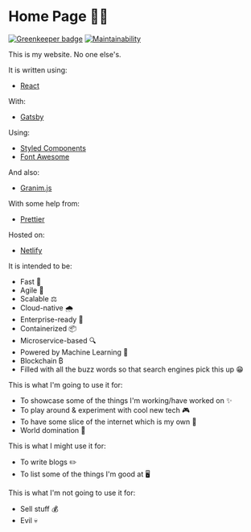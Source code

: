 # Home Page 🏡📄

[![Greenkeeper badge](https://badges.greenkeeper.io/MarcelMichau/home-page.svg)](https://greenkeeper.io/)
[![Maintainability](https://api.codeclimate.com/v1/badges/d6c2fdf5d3658a91f31c/maintainability)](https://codeclimate.com/github/MarcelMichau/home-page/maintainability)

This is my website. No one else's.

It is written using:

- [React](https://reactjs.org/)

With:

- [Gatsby](https://www.gatsbyjs.org/)

Using:

- [Styled Components](https://www.styled-components.com/)
- [Font Awesome](https://fontawesome.com/)

And also:

- [Granim.js](https://sarcadass.github.io/granim.js/)

With some help from:

- [Prettier](https://prettier.io/)

Hosted on:

- [Netlify](https://www.netlify.com/)

It is intended to be:

- Fast 🐌
- Agile 🐢
- Scalable ⚖️
- Cloud-native 🌧️
- Enterprise-ready 🏢
- Containerized 📦
- Microservice-based 🔍
- Powered by Machine Learning 🤖
- Blockchain ₿
- Filled with all the buzz words so that search engines pick this up 😁

This is what I'm going to use it for:

- To showcase some of the things I'm working/have worked on ✨
- To play around & experiment with cool new tech 🎮
- To have some slice of the internet which is my own 🍰
- World domination 🤘

This is what I might use it for:

- To write blogs ✏️
- To list some of the things I'm good at 🖥️

This is what I'm not going to use it for:

- Sell stuff 💰
- Evil 💀
